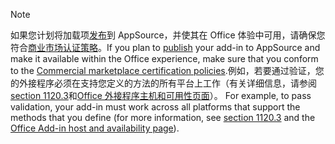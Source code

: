 > [!NOTE]
> <span data-ttu-id="b7baf-101">如果您计划将加载项[发布](../publish/publish.md)到 AppSource，并使其在 Office 体验中可用，请确保您符合[商业市场认证策略](/legal/marketplace/certification-policies)。</span><span class="sxs-lookup"><span data-stu-id="b7baf-101">If you plan to [publish](../publish/publish.md) your add-in to AppSource and make it available within the Office experience, make sure that you conform to the [Commercial marketplace certification policies](/legal/marketplace/certification-policies).</span></span><span data-ttu-id="b7baf-102">例如，若要通过验证，您的外接程序必须在支持您定义的方法的所有平台上工作（有关详细信息，请参阅[section 1120.3](/legal/marketplace/certification-policies#11203-functionality)和[Office 外接程序主机和可用性页面](../overview/office-add-in-availability.md)）。</span><span class="sxs-lookup"><span data-stu-id="b7baf-102"> For example, to pass validation, your add-in must work across all platforms that support the methods that you define (for more information, see [section 1120.3](/legal/marketplace/certification-policies#11203-functionality) and the [Office Add-in host and availability page](../overview/office-add-in-availability.md)).</span></span>